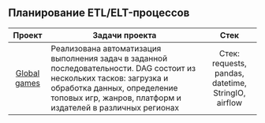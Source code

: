 ## Планирование ETL/ELT-процессов

| Проект                      | Задачи проекта |   Стек    |
|:---------------------------:|----------------|:---------:|
|[Global games]([https://github.com/NickKulibaba/Projects_on_karpov_coursers/tree/main/project_final](https://github.com/Mishinaya/Airflow/tree/main/my_first_dag)) | Реализована автоматизация выполнения задач в заданной последовательности. DAG состоит из нескольких тасков: загрузка и обработка данных, определение топовых игр, жанров, платформ и издателей в различных регионах | Стек: requests, pandas, datetime, StringIO, airflow |

